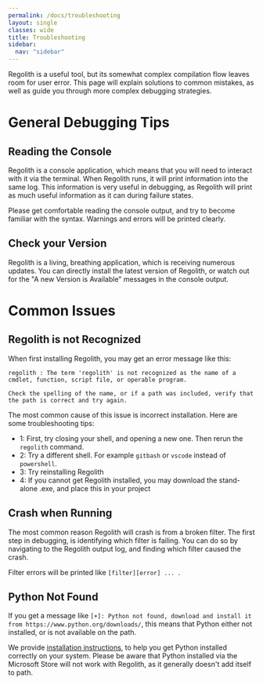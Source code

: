 ```yaml
---
permalink: /docs/troubleshooting
layout: single
classes: wide
title: Troubleshooting
sidebar:
  nav: "sidebar"
---
```


Regolith is a useful tool, but its somewhat complex compilation flow leaves room for user error. This page will explain solutions to common mistakes, as well as guide you through more complex debugging strategies. 

# General Debugging Tips

## Reading the Console

Regolith is a console application, which means that you will need to interact with it via the terminal. When Regolith runs, it will print information into the same log. This information is very useful in debugging, as Regolith will print as much useful information as it can during failure states.

Please get comfortable reading the console output, and try to become familiar with the syntax. Warnings and errors will be printed clearly.

## Check your Version

Regolith is a living, breathing application, which is receiving numerous updates. You can directly install the latest version of Regolith, or watch out for the "A new Version is Available" messages in the console output.


# Common Issues

## Regolith is not Recognized

When first installing Regolith, you may get an error message like this:

```
regolith : The term 'regolith' is not recognized as the name of a cmdlet, function, script file, or operable program. 

Check the spelling of the name, or if a path was included, verify that the path is correct and try again.
```

The most common cause of this issue is incorrect installation. Here are some troubleshooting tips:

 - 1: First, try closing your shell, and opening a new one. Then rerun the `regolith` command.
 - 2: Try a different shell. For example `gitbash` or `vscode` instead of `powershell`.
 - 3: Try reinstalling Regolith
 - 4: If you cannot get Regolith installed, you may download the stand-alone .exe, and place this in your project

## Crash when Running

The most common reason Regolith will crash is from a broken filter. The first step in debugging, is identifying which filter is failing. You can do so by navigating to the Regolith output log, and finding which filter caused the crash. 

Filter errors will be printed like `[filter][error] ... `.

## Python Not Found

If you get a message like `[+]: Python not found, download and install it from https://www.python.org/downloads/`, this means that Python either not installed, or is not available on the path. 

We provide [installation instructions](regolith/docs/python-filters), to help you get Python installed correctly on your system. Please be aware that Python installed via the Microsoft Store will not work with Regolith, as it generally doesn't add itself to path.



